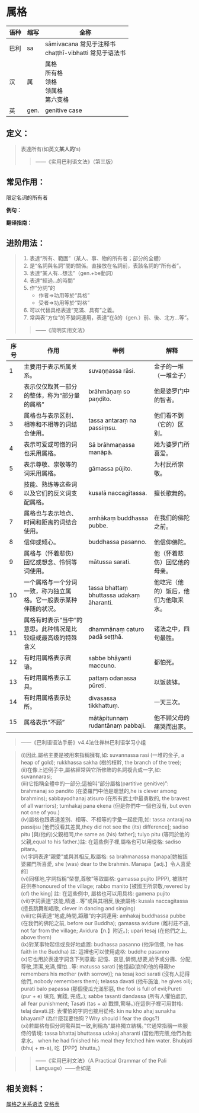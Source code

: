 # 属格

|语种|缩写|全称|
|-|-|-|
|巴利|sa|sāmivacana 常见于注释书<br>chaṭṭhī-vibhatti 常见于语法书|
|汉|属|属格<br>所有格<br>领格<br>领属格<br>第六变格|
|英|gen.|genitive case|


## 定义：



> 表達所有(如英文**某人的**’s)
>
> > ——《实用巴利语文法》（第三版）

## 常见作用：

限定名词的所有者

**例句：**

**翻译指南：**



## 进阶用法：

>1. 表達“所有、範圍”（某人、事、物的所有者；部分的全體）
>2. 是“名詞與名詞”間的關係。直接放在名詞前，表該名詞的“所有者”。
>3. 表達“某人有…想法”（gen.+be動詞）
>4. 表達“經過…的時間”
>5. 作“分詞”的
>		- 作者=>功用等於“具格”
>		- 受者=>功用等於“對格”
>6. 可以代替具格表達“充滿、具有”之義。
>7. 常與表“方位”的不變詞連用，表達“在ā的（gen.）前、後、北方…等”。
>>——《简明实用文法》

|序号|作用|举例|解释|
|-|-|-|-|
|1|主要用于表示所属关系。|suvaṇṇassa rāsi.|金子的一堆（一堆金子）|
|2|表示仅仅取其一部分的整体，称为“部分量的属格”|brāhmāṇaṃ so paṇḍito.|他是婆罗门中的智者。|
|3|属格也与表示区别、相等和不相等的词结合使用。|tassa antaraṃ na passiṃsu.|他们看不到（它的）区别。|
|4|表示可爱或可憎的词也采用属格。|Sā brāhmaṇassa manāpā.|她为婆罗门所喜爱。|
|5|表示尊敬、崇敬等的词采用属格。|gāmassa pūjito.|为村民所崇敬。|
|6|技能、熟练等这些词以及它们的反义词支配属格。|kusalā naccagītassa.|擅长歌舞的。|
|7|属格也与表示地点、时间和距离的词结合使用。|amhākaṃ buddhassa pubbe.|在我们的佛陀之前。|
|8|信仰或倾心。|buddhassa pasanno.|他信仰佛陀。|
|9|属格与（怀着悲伤）回忆或想念、怜悯等词使用。|mātussa sarati.|他（怀着悲伤）回忆他的母亲。|
|10|一个属格与一个分词一致，称为独立属格。它一般表示某种伴随的状况。|tassa bhattaṃ bhuttassa udakaṃ āharanti.|他吃完（他的）饭后，他们为他取来水。|
|11|属格有时表示“当中”的意思。此种情况是比较级或最高级的特殊含义|dhammānaṃ caturo padā seṭṭhā.|诸法之中，四句最胜。|
|12|有时用属格表示宾语。|sabbe bhāyanti maccuno.|都怕死。|
|13|有时用属格表示工具。|pattaṃ odanassa pūreti.|以饭装钵。|
|14|有时用属格表示处所。|divasassa tikkhattuṃ.|一天三次。|
|15|属格表示“不顾”|mātāpitunnaṃ rudantānaṃ pabbaji.|他不顾父母的痛哭而出家。|

>——《巴利语语法手册》v4.4法住禅林巴利语学习小组


>(i)因此,屬格主要是被用來指稱擁有,如: suvannassa rasi (一堆的金子, a heap of gold); rukkhassa sakha (樹的枝幹, the branch of the tree);
<br>(ii)在像上述例子中,屬格經常與它所修飾的名詞複合成一字,如: suvannarasi;
<br>(iii)它指稱全體中的一部分;這被叫“部分屬格(partitive genitive)”: brahmanaj so pandito (在婆羅門中他是聰慧的,he is clever among brahmins); sabbayodhanaj atisuro (在所有武士中最勇敢的, the bravest of all warriors); tumhakaj pana ekena (但是你們中一個也沒有, but even not one of you.)
<br>(iv)屬格也跟表達差別、相等、不相等的字彙一起使用,如: tassa antaraj na passijsu [他們沒看其差異,they did not see the (its) difference]; sadiso pitu [與(他的)父親相同,the same as (his) father]; tulyo pitu (等同於他的父親,equal to his father.)註: 在這些例子裡,屬格也可以用從格: sadiso pitara。
<br>(v)字詞表達“親愛”或與其相反,取屬格: sa brahmanassa manapa[她被該婆羅門所喜愛, she (was) dear to the brahmin. Manapa【adj.】令人喜愛的]
<br>(vi)同樣地,字詞指稱“榮譽,尊敬”等取屬格: gamassa pujito (PPP), 被該村莊供奉honoured of the village; rabbo manito [被國王所崇敬,revered by (of) the king]
註: 在這些例中, 屬格也可以用具格: gamena pujito
<br>(vii)字詞表達“技能,精通...等”或與其相反,後接屬格: kusala naccagitassa (擅長跳舞和唱歌, clever in dancing and singing)
<br>(viii)它與表達“地處,時間,距離”的字詞連用: amhakaj buddhassa pubbe (在我們的佛陀之前, before our Buddha); gamassa avidure (離村莊不遠, not far from the village; Avidura【n.】附近。); upari tesaj (在他們之上, above them)
<br>(ix)對某事物起信或良好地處置: budhassa pasanno (他淨信佛, he has faith in the Buddha) 註: 這裡也可以使用處格: buddhe pasanno
<br>(x)它也用於表達字詞含下列意義: 記憶、哀思,憐憫,想要,給予或分攤、分配,尊敬,清潔,充滿,懼怕...等: matussa sarati [他憶起(哀悼)他的母親he remembers his mother (with sorrow)]; na tesaj koci sarati (沒有人記得他們, nobody remembers them); telassa davati (他布施油, he gives oil); purati balo papassa (那個傻瓜充滿邪惡, the fool is full of evil;Pureti (pur + e) 填充, 實踐, 完成。); sabbe tasanti dandassa (所有人懼怕處罰, all fear punishment; Tasati (tas + a) 戰慄,驚嚇。)在這例子裡可用對格: telaj davati.註: 表懼怕的字詞也接用從格: kin nu kho ahaj sunakha bhayami? (為什麼我要怕狗？Why should I fear the dogs?)
<br>(xi)若屬格有個分詞需與其一致,則稱為“屬格獨立結構。”它通常指稱一些服侍的情境: tassa bhattaj bhuttassa udakaj aharanti (當他用完飯,他們為他拿水。 when he had finished his meal they fetched him water. Bhubjati (bhuj + m-a), 吃【PPP】bhutta。)

>>——《实用巴利文法》（A Practical Grammar of the Pali Language）——金如是

## 相关资料：

[属格之关系语法](../basic-relation/gen.md)
[变格表](ending-table.md)

